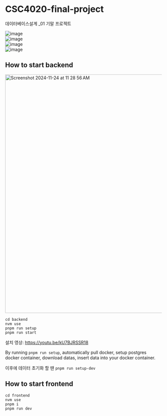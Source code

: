 # CSC4020-final-project

데이터베이스설계 \_01 기말 프로젝트

![image](https://github.com/user-attachments/assets/bc892f88-cd42-44d2-acbc-574399ed9538)  
![image](https://github.com/user-attachments/assets/cc29303d-b187-4510-be9c-4ab13af7c5f5)  
![image](https://github.com/user-attachments/assets/6700e675-d7c9-444f-a003-a79996421e60)  
![image](https://github.com/user-attachments/assets/1e493d7c-9d0c-4586-9fe4-f722e9b7f398)

## How to start backend

<img width="766" alt="Screenshot 2024-11-24 at 11 28 56 AM" src="https://github.com/user-attachments/assets/63a61d0f-0fdb-40e5-a1cd-97617e4d1b81">

```
cd backend
nvm use
pnpm run setup
pnpm run start
```
설치 영상: https://youtu.be/kU7BJRSSR18

By running `pnpm run setup`, automatically pull docker, setup postgres docker container, download datas, insert data into your docker container.

이후에 데이터 초기화 할 땐 `pnpm run setup-dev`

## How to start frontend

```
cd frontend
nvm use
pnpm i
pnpm run dev
```
